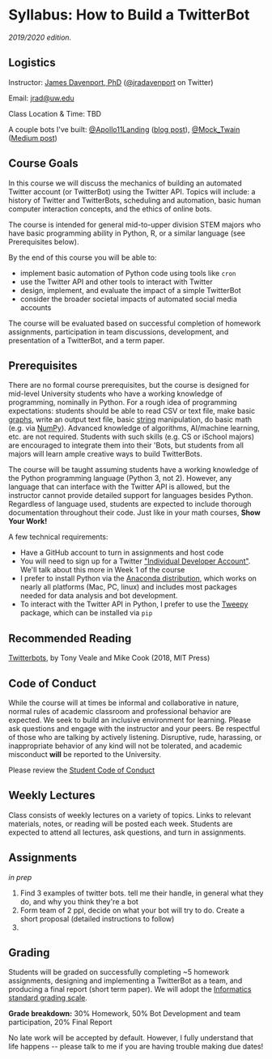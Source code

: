 # Syllabus: How to Build a TwitterBot
*2019/2020 edition.*

## Logistics

Instructor: [James Davenport, PhD](http://jradavenport.github.io) ([@jradavenport](https://twitter.com/jradavenport) on Twitter)

Email: jrad@uw.edu

Class Location & Time: TBD

A couple bots I've built: [@Apollo11Landing](https://twitter.com/apollo11landing) ([blog post](https://www.ifweassume.com/blog/apollo11.html)), [@Mock_Twain](https://twitter.com/Mock_Twain) ([Medium post](https://ifweassume.blogspot.com/2013/12/new-project-mock-twain.html))


## Course Goals
In this course we will discuss the mechanics of building an automated Twitter account (or TwitterBot) using the Twitter API. Topics will include: a history of Twitter and TwitterBots, scheduling and automation, basic human computer interaction concepts, and the ethics of online bots.

The course is intended for general mid-to-upper division STEM majors who have basic programming ability in Python, R, or a similar language (see Prerequisites below).


By the end of this course you will be able to:
- implement basic automation of Python code using tools like `cron`
- use the Twitter API and other tools to interact with Twitter
- design, implement, and evaluate the impact of a simple TwitterBot
- consider the broader societal impacts of automated social media accounts

The course will be evaluated based on successful completion of homework assignments, participation in team discussions, development, and presentation of a TwitterBot, and a term paper.


## Prerequisites
There are no formal course prerequisites, but the course is designed for mid-level University students who have a working knowledge of programming, nominally in Python. For a rough idea of programming expectations: students should be able to read CSV or text file, make basic [graphs](https://matplotlib.org), write an output text file, basic [string](https://docs.python.org/3.6/library/text.html) manipulation, do basic math (e.g. via [NumPy](https://numpy.org)). Advanced knowledge of algorithms, AI/machine learning, etc. are not required. Students with such skills (e.g. CS or iSchool majors) are encouraged to integrate them into their 'Bots, but students from all majors will learn ample creative ways to build TwitterBots.


The course will be taught assuming students have a working knowledge of the Python programming language (Python 3, not 2). However, any language that can interface with the Twitter API is allowed, but the instructor cannot provide detailed support for languages besides Python. Regardless of language used, students are expected to include thorough documentation throughout their code. Just like in your math courses, **Show Your Work!**

A few technical requirements:
- Have a GitHub account to turn in assignments and host code
- You will need to sign up for a Twitter ["Individual Developer Account"](https://developer.twitter.com/en/apply-for-access.html). We'll talk about this more in Week 1 of the course
- I prefer to install Python via the [Anaconda distribution](https://www.anaconda.com/distribution/), which works on nearly all platforms (Mac, PC, linux) and includes most packages needed for data analysis and bot development.
- To interact with the Twitter API in Python, I prefer to use the [Tweepy](https://www.tweepy.org) package, which can be installed via `pip`



## Recommended Reading
[Twitterbots](https://mitpress.mit.edu/books/twitterbots), by Tony Veale and Mike Cook (2018, MIT Press)


## Code of Conduct
While the course will at times be informal and collaborative in nature, normal rules of academic classroom and professional behavior are expected. We seek to build an inclusive environment for learning. Please ask questions and engage with the instructor and your peers. Be respectful of those who are talking by actively listening. Disruptive, rude, harassing, or inappropriate behavior of any kind will not be tolerated, and academic misconduct **will** be reported to the University.

Please review the [Student Code of Conduct](https://www.washington.edu/cssc/for-students/student-code-of-conduct/)



## Weekly Lectures
Class consists of weekly lectures on a variety of topics. Links to relevant materials, notes, or reading will be posted each week. Students are expected to attend all lectures, ask questions, and turn in assignments.

## Assignments

*in prep*
1. Find 3 examples of twitter bots. tell me their handle, in general what they do, and why you think they're a bot
2. Form team of 2 ppl, decide on what your bot will try to do. Create a short proposal (detailed instructions to follow)
3. 

## Grading
Students will be graded on successfully completing ~5 homework assignments, designing and implementing a TwitterBot as a team, and producing a final report (short term paper). We will adopt the [Informatics standard grading scale](https://ischool.uw.edu/programs/informatics/curriculum/grading-scale).

**Grade breakdown:** 30% Homework, 50% Bot Development and team participation, 20% Final Report

No late work will be accepted by default. However, I fully understand that life happens -- please talk to me if you are having trouble making due dates!
